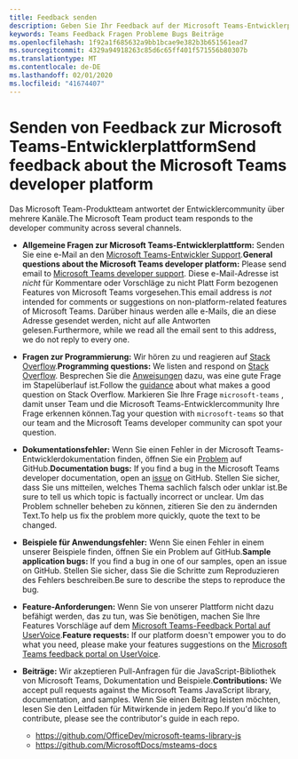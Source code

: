 ```yaml
---
title: Feedback senden
description: Geben Sie Ihr Feedback auf der Microsoft Teams-Entwicklerplattform
keywords: Teams Feedback Fragen Probleme Bugs Beiträge
ms.openlocfilehash: 1f92a1f685632a9bb1bcae9e382b3b651561ead7
ms.sourcegitcommit: 4329a94918263c85d6c65ff401f571556b80307b
ms.translationtype: MT
ms.contentlocale: de-DE
ms.lasthandoff: 02/01/2020
ms.locfileid: "41674407"
---
```

# <a name="send-feedback-about-the-microsoft-teams-developer-platform"></a><span data-ttu-id="51730-104">Senden von Feedback zur Microsoft Teams-Entwicklerplattform</span><span class="sxs-lookup"><span data-stu-id="51730-104">Send feedback about the Microsoft Teams developer platform</span></span>

<span data-ttu-id="51730-105">Das Microsoft Team-Produktteam antwortet der Entwicklercommunity über mehrere Kanäle.</span><span class="sxs-lookup"><span data-stu-id="51730-105">The Microsoft Team product team responds to the developer community across several channels.</span></span>

- <span data-ttu-id="51730-106">**Allgemeine Fragen zur Microsoft Teams-Entwicklerplattform:** Senden Sie eine e-Mail an den [Microsoft Teams-Entwickler Support](mailto:microsoftteamsdev@microsoft.com).</span><span class="sxs-lookup"><span data-stu-id="51730-106">**General questions about the Microsoft Teams developer platform:** Please send email to [Microsoft Teams developer support](mailto:microsoftteamsdev@microsoft.com).</span></span> <span data-ttu-id="51730-107">Diese e-Mail-Adresse ist _nicht_ für Kommentare oder Vorschläge zu nicht Platt Form bezogenen Features von Microsoft Teams vorgesehen.</span><span class="sxs-lookup"><span data-stu-id="51730-107">This email address is _not_ intended for comments or suggestions on non-platform-related features of Microsoft Teams.</span></span> <span data-ttu-id="51730-108">Darüber hinaus werden alle e-Mails, die an diese Adresse gesendet werden, nicht auf alle Antworten gelesen.</span><span class="sxs-lookup"><span data-stu-id="51730-108">Furthermore, while we read all the email sent to this address, we do not reply to every one.</span></span>

- <span data-ttu-id="51730-109">**Fragen zur Programmierung:** Wir hören zu und reagieren auf [Stack Overflow](http://stackoverflow.com/questions/tagged/microsoft-teams).</span><span class="sxs-lookup"><span data-stu-id="51730-109">**Programming questions:** We listen and respond on [Stack Overflow](http://stackoverflow.com/questions/tagged/microsoft-teams).</span></span> <span data-ttu-id="51730-110">Besprechen Sie die [Anweisungen](http://stackoverflow.com/tour) dazu, was eine gute Frage im Stapelüberlauf ist.</span><span class="sxs-lookup"><span data-stu-id="51730-110">Follow the [guidance](http://stackoverflow.com/tour) about what makes a good question on Stack Overflow.</span></span> <span data-ttu-id="51730-111">Markieren Sie Ihre Frage `microsoft-teams` , damit unser Team und die Microsoft Teams-Entwicklercommunity Ihre Frage erkennen können.</span><span class="sxs-lookup"><span data-stu-id="51730-111">Tag your question with `microsoft-teams` so that our team and the Microsoft Teams developer community can spot your question.</span></span>

- <span data-ttu-id="51730-112">**Dokumentationsfehler:** Wenn Sie einen Fehler in der Microsoft Teams-Entwicklerdokumentation finden, öffnen Sie ein [Problem](https://github.com/MicrosoftDocs/msteams-docs/issues) auf GitHub.</span><span class="sxs-lookup"><span data-stu-id="51730-112">**Documentation bugs:** If you find a bug in the Microsoft Teams developer documentation, open an [issue](https://github.com/MicrosoftDocs/msteams-docs/issues) on GitHub.</span></span> <span data-ttu-id="51730-113">Stellen Sie sicher, dass Sie uns mitteilen, welches Thema sachlich falsch oder unklar ist.</span><span class="sxs-lookup"><span data-stu-id="51730-113">Be sure to tell us which topic is factually incorrect or unclear.</span></span> <span data-ttu-id="51730-114">Um das Problem schneller beheben zu können, zitieren Sie den zu ändernden Text.</span><span class="sxs-lookup"><span data-stu-id="51730-114">To help us fix the problem more quickly, quote the text to be changed.</span></span>

- <span data-ttu-id="51730-115">**Beispiele für Anwendungsfehler:** Wenn Sie einen Fehler in einem unserer Beispiele finden, öffnen Sie ein Problem auf GitHub.</span><span class="sxs-lookup"><span data-stu-id="51730-115">**Sample application bugs:** If you find a bug in one of our samples, open an issue on GitHub.</span></span> <span data-ttu-id="51730-116">Stellen Sie sicher, dass Sie die Schritte zum Reproduzieren des Fehlers beschreiben.</span><span class="sxs-lookup"><span data-stu-id="51730-116">Be sure to describe the steps to reproduce the bug.</span></span>

- <span data-ttu-id="51730-117">**Feature-Anforderungen:** Wenn Sie von unserer Plattform nicht dazu befähigt werden, das zu tun, was Sie benötigen, machen Sie Ihre Features Vorschläge auf dem [Microsoft Teams-Feedback Portal auf UserVoice](https://aka.ms/microsoftteamsplatformsuggestions).</span><span class="sxs-lookup"><span data-stu-id="51730-117">**Feature requests:** If our platform doesn't empower you to do what you need, please make your features suggestions on the [Microsoft Teams feedback portal on UserVoice](https://aka.ms/microsoftteamsplatformsuggestions).</span></span>

- <span data-ttu-id="51730-118">**Beiträge:** Wir akzeptieren Pull-Anfragen für die JavaScript-Bibliothek von Microsoft Teams, Dokumentation und Beispiele.</span><span class="sxs-lookup"><span data-stu-id="51730-118">**Contributions:** We accept pull requests against the Microsoft Teams JavaScript library, documentation, and samples.</span></span> <span data-ttu-id="51730-119">Wenn Sie einen Beitrag leisten möchten, lesen Sie den Leitfaden für Mitwirkende in jedem Repo.</span><span class="sxs-lookup"><span data-stu-id="51730-119">If you'd like to contribute, please see the contributor's guide in each repo.</span></span>

  * https://github.com/OfficeDev/microsoft-teams-library-js
  * https://github.com/MicrosoftDocs/msteams-docs
